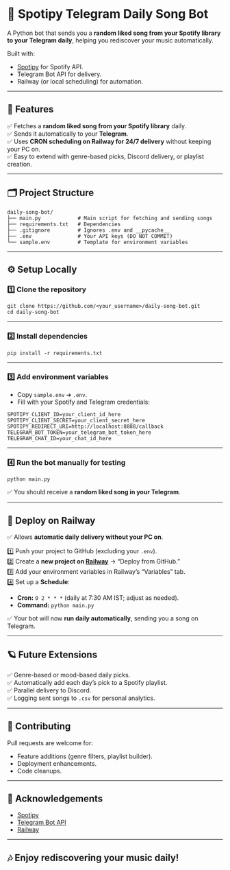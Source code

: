 # 🎵 Spotipy Telegram Daily Song Bot

A Python bot that sends you a **random liked song from your Spotify library to your Telegram daily**, helping you rediscover your music automatically.

Built with:
- [Spotipy](https://spotipy.readthedocs.io/) for Spotify API.
- Telegram Bot API for delivery.
- Railway (or local scheduling) for automation.

---

## 🚀 Features

✅ Fetches a **random liked song from your Spotify library** daily.  
✅ Sends it automatically to your **Telegram**.  
✅ Uses **CRON scheduling on Railway for 24/7 delivery** without keeping your PC on.  
✅ Easy to extend with genre-based picks, Discord delivery, or playlist creation.

---

## 🗂️ Project Structure

```
daily-song-bot/
├── main.py            # Main script for fetching and sending songs
├── requirements.txt   # Dependencies
├── .gitignore         # Ignores .env and __pycache__
├── .env               # Your API keys (DO NOT COMMIT)
└── sample.env         # Template for environment variables
```

---

## ⚙️ Setup Locally

### 1️⃣ Clone the repository

```
git clone https://github.com/<your_username>/daily-song-bot.git
cd daily-song-bot
```

---

### 2️⃣ Install dependencies

```
pip install -r requirements.txt
```

---

### 3️⃣ Add environment variables

- Copy `sample.env` ➔ `.env`.
- Fill with your Spotify and Telegram credentials:

```
SPOTIPY_CLIENT_ID=your_client_id_here
SPOTIPY_CLIENT_SECRET=your_client_secret_here
SPOTIPY_REDIRECT_URI=http://localhost:8888/callback
TELEGRAM_BOT_TOKEN=your_telegram_bot_token_here
TELEGRAM_CHAT_ID=your_chat_id_here
```

---

### 4️⃣ Run the bot manually for testing

```
python main.py
```

✅ You should receive a **random liked song in your Telegram**.

---

## 🚀 Deploy on Railway

✅ Allows **automatic daily delivery without your PC on**.

1️⃣ Push your project to GitHub (excluding your `.env`).  
2️⃣ Create a **new project on [Railway](https://railway.app)** → “Deploy from GitHub.”  
3️⃣ Add your environment variables in Railway’s “Variables” tab.  
4️⃣ Set up a **Schedule**:
- **Cron:** `0 2 * * *` (daily at 7:30 AM IST; adjust as needed).
- **Command:** `python main.py`

✅ Your bot will now **run daily automatically**, sending you a song on Telegram.

---

## 🪐 Future Extensions

✅ Genre-based or mood-based daily picks.  
✅ Automatically add each day’s pick to a Spotify playlist.  
✅ Parallel delivery to Discord.  
✅ Logging sent songs to `.csv` for personal analytics.

---

## 🤝 Contributing

Pull requests are welcome for:
- Feature additions (genre filters, playlist builder).
- Deployment enhancements.
- Code cleanups.

---

## 🌟 Acknowledgements

- [Spotipy](https://spotipy.readthedocs.io/)
- [Telegram Bot API](https://core.telegram.org/bots/api)
- [Railway](https://railway.app/)

---

## 🎶 Enjoy rediscovering your music daily!
